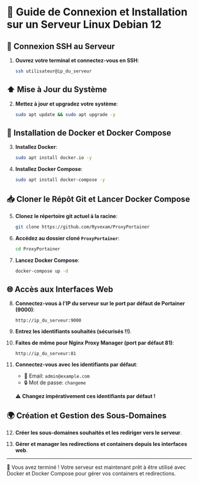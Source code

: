 # 📡 Guide de Connexion et Installation sur un Serveur Linux Debian 12

## 🔑 Connexion SSH au Serveur

1. **Ouvrez votre terminal et connectez-vous en SSH**:
   ```sh
   ssh utilisateur@ip_du_serveur
   ```

## ⬆️ Mise à Jour du Système

2. **Mettez à jour et upgradez votre système**:
   ```sh
   sudo apt update && sudo apt upgrade -y
   ```

## 🐳 Installation de Docker et Docker Compose

3. **Installez Docker**:
   ```sh
   sudo apt install docker.io -y
   ```

4. **Installez Docker Compose**:
   ```sh
   sudo apt install docker-compose -y
   ```

## 📥 Cloner le Répôt Git et Lancer Docker Compose

5. **Clonez le répertoire git actuel à la racine**:
   ```sh
   git clone https://github.com/Ryvexam/ProxyPortainer
   ```

6. **Accédez au dossier cloné `ProxyPortainer`**:
   ```sh
   cd ProxyPortainer
   ```

7. **Lancez Docker Compose**:
   ```sh
   docker-compose up -d
   ```

## 🌐 Accès aux Interfaces Web

8. **Connectez-vous à l'IP du serveur sur le port par défaut de Portainer (9000)**:
   ```plaintext
   http://ip_du_serveur:9000
   ```

9. **Entrez les identifiants souhaités (sécurisés !!)**.

10. **Faites de même pour Nginx Proxy Manager (port par défaut 81)**:
    ```plaintext
    http://ip_du_serveur:81
    ```

11. **Connectez-vous avec les identifiants par défaut**:
    - 📧 Email: `admin@example.com`
    - 🔒 Mot de passe: `changeme`

    ⚠️ **Changez impérativement ces identifiants par défaut !**

## 🌍 Création et Gestion des Sous-Domaines

12. **Créer les sous-domaines souhaités et les rediriger vers le serveur**.

13. **Gérer et manager les redirections et containers depuis les interfaces web**.

---

🎉 Vous avez terminé ! Votre serveur est maintenant prêt à être utilisé avec Docker et Docker Compose pour gérer vos containers et redirections.
